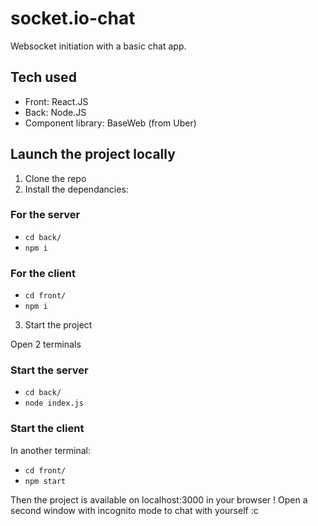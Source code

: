 # socket.io-chat

Websocket initiation with a basic chat app.

## Tech used

- Front: React.JS
- Back: Node.JS
- Component library: BaseWeb (from Uber)

## Launch the project locally

1. Clone the repo
2. Install the dependancies:

### For the server
- `cd back/`
- `npm i`

### For the client
- `cd front/`
- `npm i`

3. Start the project

Open 2 terminals

### Start the server

- `cd back/`
- `node index.js`

### Start the client

In another terminal:
- `cd front/`
- `npm start`

Then the project is available on localhost:3000 in your browser ! 
Open a second window with incognito mode to chat with yourself :c